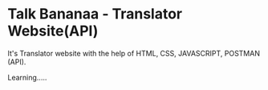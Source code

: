# Talk Bananaa - Translator Website(API)

It's Translator website with the help of HTML, CSS, JAVASCRIPT, POSTMAN (API).

Learning.....